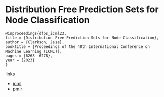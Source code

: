 # Distribution Free Prediction Sets for Node Classification

```
@inproceedings{dfps_icml23,
title = {Distribution Free Prediction Sets for Node Classification},
author = {Clarkson, Jase},
booktitle = {Proceedings of the 40th International Conference on Machine Learning (ICML)},
pages = {6268--6278},
year = {2023}
}
```

links
- [icml](https://icml.cc/Conferences/2023/Schedule?showEvent=23802)
- [pmlr](https://proceedings.mlr.press/v202/clarkson23a.html)
